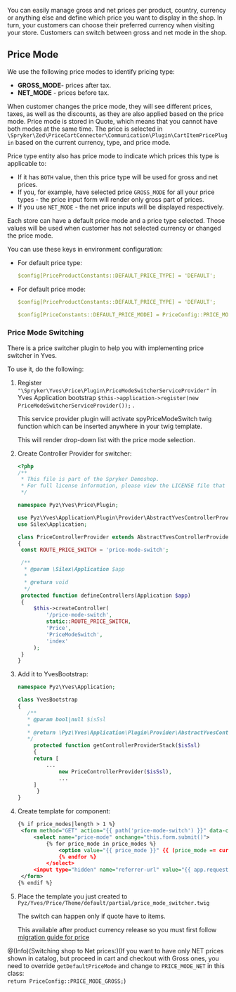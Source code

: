 You can easily manage gross and net prices per product, country, currency or anything else and define which price you want to display in the shop. In turn, your customers can choose their preferred currency when visiting your store. Customers can switch between gross and net mode in the shop.

## Price Mode

We use the following price modes to identify pricing type:

- **GROSS_MODE**- prices after tax.
- **NET_MODE** - prices before tax.

When customer changes the price mode, they will see different prices, taxes, as well as the discounts, as they are also applied based on the price mode. Price mode is stored in Quote, which means that you cannot have both modes at the same time. The price is selected in `\Spryker\Zed\PriceCartConnector\Communication\Plugin\CartItemPricePlugin` based on the current currency, type, and price mode.

Price type entity also has price mode to indicate which prices this type is applicable to:

- If it has `BOTH` value, then this price type will be used for gross and net prices.
- If you, for example, have selected price `GROSS_MODE` for all your price types - the price input form will render only gross part of prices.
- If you use `NET_MODE` - the net price inputs will be displayed respectively.

Each store can have a default price mode and a price type selected. Those values will be used when customer has not selected currency or changed the price mode.

You can use these keys in environment configuration:

- For default price type:

  

  ```yaml
  $config[PriceProductConstants::DEFAULT_PRICE_TYPE] = 'DEFAULT';
  ```
 

- For default price mode:

   ```yaml
  $config[PriceProductConstants::DEFAULT_PRICE_TYPE] = 'DEFAULT';
  ```

  ```yaml
  $config[PriceConstants::DEFAULT_PRICE_MODE] = PriceConfig::PRICE_MODE_GROSS;
  ```


### Price Mode Switching

There is a price switcher plugin to help you with implementing price switcher in Yves.

To use it, do the following:

1. Register ` "\Spryker\Yves\Price\Plugin\PriceModeSwitcherServiceProvider"`  in Yves Application bootstrap `$this->application->register(new PriceModeSwitcherServiceProvider());` .

   This service provider plugin will activate spyPriceModeSwitch twig function which can be inserted anywhere in your twig template.

   This will render drop-down list with the price mode selection.

2. Create Controller Provider for switcher:

   ```php
   <?php
   /**
    * This file is part of the Spryker Demoshop.
    * For full license information, please view the LICENSE file that was distributed with this source code.
    */
   
   namespace Pyz\Yves\Price\Plugin;
   
   use Pyz\Yves\Application\Plugin\Provider\AbstractYvesControllerProvider;
   use Silex\Application;
   
   class PriceControllerProvider extends AbstractYvesControllerProvider
   {
   	const ROUTE_PRICE_SWITCH = 'price-mode-switch';
   
   	/**
   	 * @param \Silex\Application $app
   	 *
   	 * @return void
   	 */
   	protected function defineControllers(Application $app)
   	{
   		$this->createController(
   			'/price-mode-switch',
   			static::ROUTE_PRICE_SWITCH,
   			'Price',
   			'PriceModeSwitch',
   			'index'
   		);
   	}
   }
   ```

3. Add it to YvesBootstrap:

   ```php
   namespace Pyz\Yves\Application;
   
   class YvesBootstrap
   {
      /**
      * @param bool|null $isSsl
      *
      * @return \Pyz\Yves\Application\Plugin\Provider\AbstractYvesControllerProvider[]
      */
     	protected function getControllerProviderStack($isSsl)
    	{	
   		return [
       		...
          		new PriceControllerProvider($isSsl),
          		...
   		]
    	 }
   }
   ```
4. Create template for component:

   ```xml
   {% if price_modes|length > 1 %}
   	<form method="GET" action="{{ path('price-mode-switch') }}" data-component="price-mode-switch">
   		<select name="price-mode" onchange="this.form.submit()">
   			{% for price_mode in price_modes %}
   				<option value="{{ price_mode }}" {{ (price_mode == current_price_mode) ? 'selected' : ''}}>{{ ('price.mode.' ~ price_mode | lower) | trans }}</option>
   				{% endfor %}
   			</select>
   		<input type="hidden" name="referrer-url" value="{{ app.request.requestUri }}" />
   	</form>
   {% endif %}
   ```

5. Place the template you just created to `Pyz/Yves/Price/Theme/default/partial/price_mode_switcher.twig`

   The switch can happen only if quote have to items.

   This available after product currency release so you must first follow [migration guide for price](http://documentation.spryker.com/module_migration_guides/mg-price.htm)
   
   
 @(Info)(Switching shop to Net prices:)(If you want to have only NET prices shown in catalog, but proceed in cart and checkout with Gross ones, you need to override `getDefaultPriceMode` and change to `PRICE_MODE_NET` in this class:<br>`return PriceConfig::PRICE_MODE_GROSS;`)
 